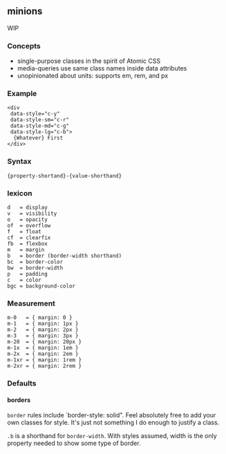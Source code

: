 ## minions

WIP

### Concepts

* single-purpose classes in the spirit of Atomic CSS
* media-queries use same class names inside data attributes
* unopinionated about units: supports em, rem, and px

### Example

    <div
     data-style="c-y"
     data-style-sm="c-r"
     data-style-md="c-g"
     data-style-lg="c-b">
      {Whatever} First
    </div>

### Syntax
    {property-shortand}-{value-shorthand}

### lexicon
    d   = display
    v   = visibility
    o   = opacity
    of  = overflow
    f   = float
    cf  = clearfix
    fb  = flexbox
    m   = margin
    b   = border (border-width shorthand)
    bc  = border-color
    bw  = border-width
    p   = padding
    c   = color
    bgc = background-color

### Measurement

    m-0   = { margin: 0 }
    m-1   = { margin: 1px }
    m-2   = { margin: 2px }
    m-3   = { margin: 3px }
    m-20  = { margin: 20px }
    m-1x  = { margin: 1em }
    m-2x  = { margin: 2em }
    m-1xr = { margin: 1rem }
    m-2xr = { margin: 2rem }

### Defaults

#### borders

`border` rules include `border-style: solid". Feel absolutely free to add your
own classes for style. It's just not something I do enough to justify a class.

`.b` is a shorthand for `border-width`. With styles assumed, width is the only
property needed to show some type of border.
